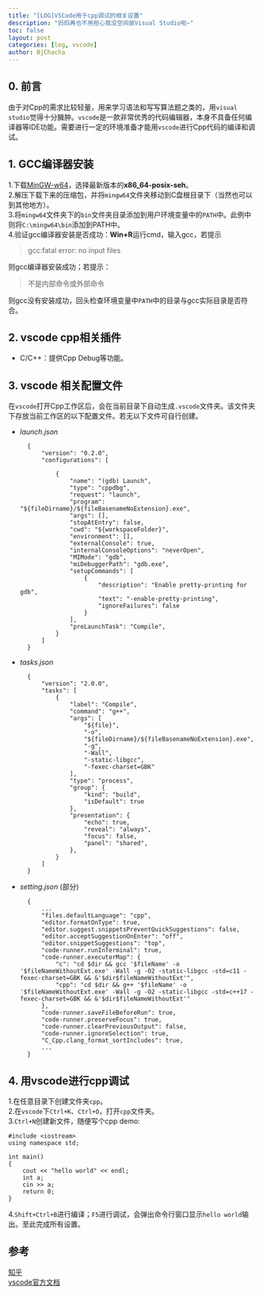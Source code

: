```yaml
---
title: "[LOG]VSCode用于cpp调试的相关设置"
description: "妈妈再也不用担心我没空间装Visual Studio啦~"
toc: false
layout: post
categories: [log, vscode]
author: BjChacha
---
```


## 0. 前言

由于对Cpp的需求比较轻量，用来学习语法和写写算法题之类的，用`visual studio`觉得十分臃肿。`vscode`是一款非常优秀的代码编辑器，本身不具备任何编译器等IDE功能。需要进行一定的环境准备才能用`vscode`进行Cpp代码的编译和调试。

## 1. GCC编译器安装
 
1.下载[MinGW-w64](https://sourceforge.net/projects/mingw-w64/files/)，选择最新版本的**x86_64-posix-seh**。    
2.解压下载下来的压缩包，并将`mingw64`文件夹移动到C盘根目录下（当然也可以到其他地方）。  
3.将`mingw64`文件夹下的`bin`文件夹目录添加到用户环境变量中的`PATH`中。此例中则将`C:\mingw64\bin`添加到PATH中。  
4.验证gcc编译器安装是否成功：**Win+R**运行cmd，输入gcc，若提示  

> gcc:fatal error: no input files

则gcc编译器安装成功；若提示：

> 不是内部命令或外部命令    

则gcc没有安装成功，回头检查环境变量中`PATH`中的目录与gcc实际目录是否符合。

## 2. vscode cpp相关插件

- C/C++：提供Cpp Debug等功能。

## 3. vscode 相关配置文件

在`vscode`打开Cpp工作区后，会在当前目录下自动生成`.vscode`文件夹。该文件夹下存放当前工作区的以下配置文件。若无以下文件可自行创建。

- *launch.json*   
  
        {
            "version": "0.2.0",
            "configurations": [
            
                {
                    "name": "(gdb) Launch",
                    "type": "cppdbg",
                    "request": "launch",
                    "program": "${fileDirname}/${fileBasenameNoExtension}.exe",
                    "args": [],
                    "stopAtEntry": false,
                    "cwd": "${workspaceFolder}",
                    "environment": [],
                    "externalConsole": true,
                    "internalConsoleOptions": "neverOpen",
                    "MIMode": "gdb",
                    "miDebuggerPath": "gdb.exe",
                    "setupCommands": [
                        {
                            "description": "Enable pretty-printing for gdb",
                            "text": "-enable-pretty-printing",
                            "ignoreFailures": false
                        }
                    ],
                    "preLaunchTask": "Compile",
                }
            ]
        }

- *tasks.json*

        {
            "version": "2.0.0",
            "tasks": [
                {
                    "label": "Compile",
                    "command": "g++",
                    "args": [
                        "${file}",
                        "-o",
                        "${fileDirname}/${fileBasenameNoExtension}.exe",
                        "-g",
                        "-Wall",
                        "-static-libgcc",
                        "-fexec-charset=GBK"
                    ],
                    "type": "process",
                    "group": {
                        "kind": "build",
                        "isDefault": true
                    },
                    "presentation": {
                        "echo": true,
                        "reveal": "always",
                        "focus": false,
                        "panel": "shared",
                    },
                }
            ]
        }


- *setting.json* (部分)

        {
            ...
            "files.defaultLanguage": "cpp",
            "editor.formatOnType": true,
            "editor.suggest.snippetsPreventQuickSuggestions": false,
            "editor.acceptSuggestionOnEnter": "off",
            "editor.snippetSuggestions": "top",
            "code-runner.runInTerminal": true,
            "code-runner.executorMap": {
                "c": "cd $dir && gcc '$fileName' -o '$fileNameWithoutExt.exe' -Wall -g -O2 -static-libgcc -std=c11 -fexec-charset=GBK && &'$dir$fileNameWithoutExt'",
                "cpp": "cd $dir && g++ '$fileName' -o '$fileNameWithoutExt.exe' -Wall -g -O2 -static-libgcc -std=c++17 -fexec-charset=GBK && &'$dir$fileNameWithoutExt'"
            },
            "code-runner.saveFileBeforeRun": true,
            "code-runner.preserveFocus": true,
            "code-runner.clearPreviousOutput": false,
            "code-runner.ignoreSelection": true,
            "C_Cpp.clang_format_sortIncludes": true,
            ...
        }

## 4. 用vscode进行cpp调试
1.在任意目录下创建文件夹`cpp`。     
2.在`vscode`下`Ctrl+K`、`Ctrl+O`，打开`cpp`文件夹。   
3.`Ctrl+N`创建新文件，随便写个cpp demo:

    #include <iostream>
    using namespace std;

    int main()
    {
        cout << "hello world" << endl;
        int a;
        cin >> a;
        return 0;
    }

4.`Shift+Ctrl+B`进行编译；`F5`进行调试，会弹出命令行窗口显示`hello world`输出。至此完成所有设置。

## 参考
[知乎](https://www.zhihu.com/question/30315894)  
[vscode官方文档](https://code.visualstudio.com/docs/cpp/config-mingw)